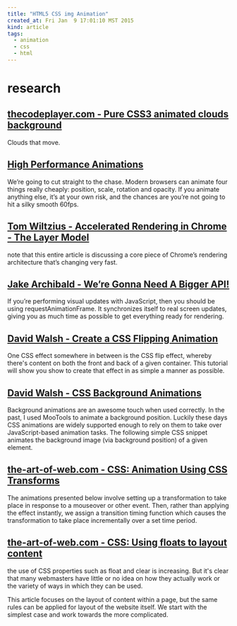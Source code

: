 ```yaml
---
title: "HTML5 CSS img Animation"
created_at: Fri Jan  9 17:01:10 MST 2015
kind: article
tags:
  - animation
  - css
  - html
---
```


# research

## [thecodeplayer.com - Pure CSS3 animated clouds background](http://thecodeplayer.com/walkthrough/pure-css3-animated-clouds-background)

Clouds that move.

## [High Performance Animations](http://www.html5rocks.com/en/tutorials/speed/high-performance-animations/)

We’re going to cut straight to the chase. Modern browsers can animate
four things really cheaply: position, scale, rotation and opacity. If
you animate anything else, it’s at your own risk, and the chances are
you’re not going to hit a silky smooth 60fps.

## [Tom Wiltzius - Accelerated Rendering in Chrome - The Layer Model](http://www.html5rocks.com/en/tutorials/speed/layers/)

note that this entire article is discussing a core piece of Chrome’s
rendering architecture that’s changing very fast.


## [Jake Archibald - We’re Gonna Need A Bigger API!](http://www.smashingmagazine.com/2013/03/04/animating-web-gonna-need-bigger-api/)

If you’re performing visual updates with JavaScript, then you should
be using requestAnimationFrame. It synchronizes itself to real screen
updates, giving you as much time as possible to get everything ready
for rendering.

## [David Walsh - Create a CSS Flipping Animation](http://davidwalsh.name/css-flip)

One CSS effect somewhere in between is the CSS flip effect, whereby
there's content on both the front and back of a given container. This
tutorial will show you show to create that effect in as simple a manner
as possible.

## [David Walsh	- CSS Background Animations](http://davidwalsh.name/background-animation-css)

Background animations are an awesome touch when used correctly.  In the
past, I used MooTools to animate a background position.  Luckily these
days CSS animations are widely supported enough to rely on them to
take over JavaScript-based animation tasks.  The following simple CSS
snippet animates the background image (via background position) of a
given element.

## [the-art-of-web.com - CSS: Animation Using CSS Transforms](http://www.the-art-of-web.com/css/css-animation/)

The animations presented below involve setting up a transformation to
take place in response to a mouseover or other event. Then, rather than
applying the effect instantly, we assign a transition timing function
which causes the transformation to take place incrementally over a set
time period.

## [the-art-of-web.com - CSS: Using floats to layout content](http://www.the-art-of-web.com/css/float/)

the use of CSS properties such as float and clear is increasing. But it's
clear that many webmasters have little or no idea on how they actually
work or the variety of ways in which they can be used.

This article focuses on the layout of content within a page, but the
same rules can be applied for layout of the website itself. We start
with the simplest case and work towards the more complicated.

